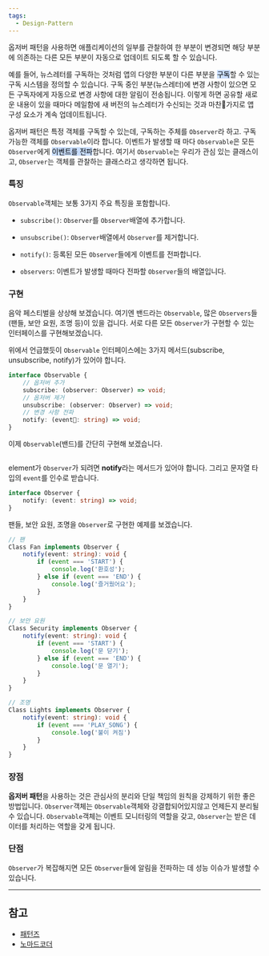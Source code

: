 ```yaml
---
tags:
  - Design-Pattern
---
```

옵저버 패턴을 사용하면 애플리케이션의 일부를 관찰하여 한 부분이 변경되면 해당 부분에 의존하는 다른 모든 부분이 자동으로 업데이트 되도록 할 수 있습니다. 

예를 들어, 뉴스레터를 구독하는 것처럼 앱의 다양한 부분이 다른 부분을 <mark style="background: #ADCCFFA6;">구독</mark>할 수 있는 구독 시스템을 정의할 수 있습니다. 구독 중인 부분(뉴스레터)에 변경 사항이 있으면 모든 구독자에게 자동으로 변경 사항에 대한 알림이 전송됩니다. 이렇게 하면 공유할 새로운 내용이 있을 때마다 메일함에 새 버전의 뉴스레터가 수신되는 것과 마찬가지로 앱 구성 요소가 계속 업데이트됩니다.

옵저버 패턴은 특정 객체를 구독할 수 있는데, 구독하는 주체를 `Observer`라 하고. 구독 가능한 객체를 `Observable`이라 합니다. 이벤트가 발생할 때 마다 `Observable`은 모든 `Observer`에게 <mark style="background: #ADCCFFA6;">이벤트를 전파</mark>합니다. 여기서 `Observable`는 우리가 관심 있는 클래스이고, `Observer`는 객체를 관찰하는 클래스라고 생각하면 됩니다. 

### 특징
`Observable`객체는 보통 3가지 주요 특징을 포함합니다.

- `subscribe()`: `Observer`를 `Observer`배열에 추가합니다.
- `unsubscribe()`: `Observer`배열에서 `Observer`를 제거합니다.
- `notify()`: 등록된 모든 `Observer`들에게 이벤트를 전파합니다.

- `observers`: 이벤트가 발생할 때마다 전파할 `Observer`들의 배열입니다.

### 구현
음악 페스티벌을 상상해 보겠습니다. 여기엔 밴드라는 `Observable`, 많은 `Observers`들(팬들, 보안 요원, 조명 등)이 있을 겁니다. 서로 다른 모든 `Observer`가 구현할 수 있는 인터페이스를 구현해보겠습니다.

위에서 언급했듯이 `Observable` 인터페이스에는 3가지 메서드(subscribe, unsubscribe, notify)가 있어야 합니다.
```typescript
interface Observable {
	// 옵저버 추가
	subscribe: (observer: Observer) => void;
	// 옵저버 제거
	unsubscribe: (observer: Observer) => void;
	// 변경 사항 전파
	notify: (event: string) => void;
}
```

이제 `Observable`(밴드)를 간단히 구현해 보겠습니다. 
```typescript
```



element가 `Observer`가 되려면 **notify**라는 메서드가 있어야 합니다. 그리고 문자열 타입의 `event`를 인수로 받습니다.
```typescript
interface Observer {
	notify: (event: string) => void;
}
```

팬들, 보안 요원, 조명을 `Observer`로 구현한 예제를 보겠습니다.
```typescript
// 팬
Class Fan implements Observer {
	notify(event: string): void {
		if (event === 'START') {
			console.log('환호성');
		} else if (event === 'END') {
			console.log('즐거웠어요');
		}
	}
}

// 보안 요원
Class Security implements Observer {
	notify(event: string): void {
		if (event === 'START') {
			console.log('문 닫기');
		} else if (event === 'END') {
			console.log('문 열기');
		}
	}
}

// 조명
Class Lights implements Observer {
	notify(event: string): void {
		if (event === 'PLAY_SONG') {
			console.log('불이 켜짐')
		}
	}
}
```

### 장점
**옵저버 패턴**을 사용하는 것은 관심사의 분리와 단일 책임의 원칙을 강제하기 위한 좋은 방법입니다. `Observer`객체는 `Observable`객체와 강결합되어있지않고 언제든지 분리될 수 있습니다. `Observable`객체는 이벤트 모니터링의 역할을 갖고, `Observer`는 받은 데이터를 처리하는 역할을 갖게 됩니다.
### 단점
`Observer`가 복잡해지면 모든 `Observer`들에 알림을 전파하는 데 성능 이슈가 발생할 수 있습니다.

---

## 참고
- [패턴즈](https://patterns-dev-kr.github.io/design-patterns/observer-pattern/)
- [노마드코더](https://www.youtube.com/watch?v=bdcxCpB68Xs&ab_channel=%EB%85%B8%EB%A7%88%EB%93%9C%EC%BD%94%EB%8D%94NomadCoders)